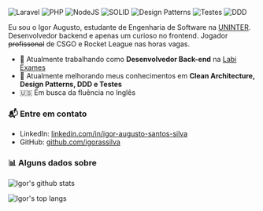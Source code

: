 ![Laravel](https://img.shields.io/badge/Laravel-Beginner-F05340)
![PHP](https://img.shields.io/badge/PHP-Intermediate-474A8A)
![NodeJS](https://img.shields.io/badge/NodeJS-Intermediate-88BB3D)
![SOLID](https://img.shields.io/badge/SOLID-Intermediate-red)
![Design Patterns](https://img.shields.io/badge/DesignPatterns-Beginner-blue)
![Testes](https://img.shields.io/badge/Testes-Beginner-41B883)
![DDD](https://img.shields.io/badge/DDD-Beginner-18A4E0)

Eu sou o Igor Augusto, estudante de Engenharia de Software na [UNINTER](https://uninter.com). Desenvolvedor backend e apenas um curioso no frontend. Jogador ~~profissonal~~ de CSGO e Rocket League nas horas vagas.

- 🔭 Atualmente trabalhando como **Desenvolvedor Back-end** na [Labi Exames](https://labiexames.com.br)
- 🌱 Atualmente melhorando meus conhecimentos em **Clean Architecture, Design Patterns, DDD e Testes**
- 🇺🇸 Em busca da fluência no Inglês

### 📬 Entre em contato

- LinkedIn: [linkedin.com/in/igor-augusto-santos-silva][linkedin]
- GitHub: [github.com/igorassilva][github]

### 📊 Alguns dados sobre

![Igor's github stats](https://github-readme-stats.vercel.app/api?username=igorassilva&show_icons=true&theme=dark&locale=pt-br)

![Igor's top langs](https://github-readme-stats.vercel.app/api/top-langs/?username=igorassilva&layout=compact&theme=dark&locale=pt-br)


[github]: https://github.com/igorassilva
[linkedin]: https://www.linkedin.com/in/igor-augusto-santos-silva
